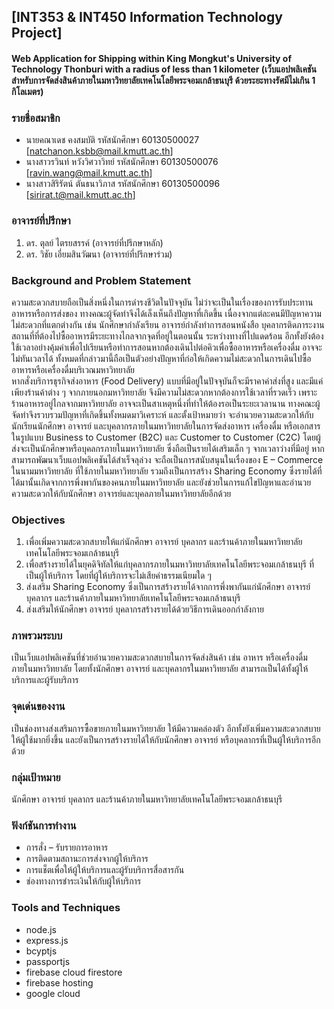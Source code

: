 ## [INT353 & INT450 Information Technology Project] 
#### Web Application for Shipping within King Mongkut's University of Technology Thonburi with a radius of less than 1 kilometer (เว็บแอปพลิเคชันสำหรับการจัดส่งสินค้าภายในมหาวิทยาลัยเทคโนโลยีพระจอมเกล้าธนบุรี ด้วยระยะทางรัศมีไม่เกิน 1 กิโลเมตร)

### รายชื่อสมาชิก
* นายคณาเดช  คงสมบัติ รหัสนักศึกษา 60130500027 [natchanon.ksbb@mail.kmutt.ac.th]
* นางสาวรวินท์  หวังวิศวาวิทย์ รหัสนักศึกษา 60130500076 [ravin.wang@mail.kmutt.ac.th]
* นางสาวสิริรัตน์  ตันธนาวิภาส รหัสนักศึกษา 60130500096 [sirirat.t@mail.kmutt.ac.th]

### อาจารย์ที่ปรึกษา
1.	ดร. ตุลย์ ไตรยสรรค์ (อาจารย์ที่ปรึกษาหลัก)
2.	ดร. วิชัย เอี่ยมสินวัฒนา (อาจารย์ที่ปรึกษาร่วม)

### Background and Problem Statement
ความสะดวกสบายถือเป็นสิ่งหนึ่งในการดำรงชีวิตในปัจจุบัน ไม่ว่าจะเป็นในเรื่องของการรับประทานอาหารหรือการส่งของ ทางคณะผู้จัดทำจึงได้เล็งเห็นถึงปัญหาที่เกิดขึ้น เนื่องจากแต่ละคนมีปัญหาความไม่สะดวกที่แตกต่างกัน เช่น นักศึกษากำลังเรียน อาจารย์กำลังทำการสอนหนังสือ บุคลากรติดภาระงาน สถานที่ที่ต้องไปซื้ออาหารมีระยะทางไกลจากจุดที่อยู่ในตอนนั้น ระหว่างทางที่ไปแดดร้อน อีกทั้งยังต้องใช้เวลาอย่างคุ้มค่าเพื่อไปเรียนหรือทำการสอนหากต้องเดินไปต่อคิวเพื่อซื้ออาหารหรือเครื่องดื่ม อาจจะไม่ทันเวลาได้ ทั้งหมดที่กล่าวมานี้ถือเป็นตัวอย่างปัญหาที่ก่อให้เกิดความไม่สะดวกในการเดินไปซื้ออาหารหรือเครื่องดื่มบริเวณมหาวิทยาลัย  
หากสั่งบริการธุรกิจส่งอาหาร (Food Delivery) แบบที่มีอยู่ในปัจจุบันก็จะมีราคาค่าส่งที่สูง และมีแค่เพียงร้านค้าต่าง ๆ จากภายนอกมหาวิทยาลัย จึงมีความไม่สะดวกหากต้องการใช้เวลาที่รวดเร็ว เพราะร้านอาหารอยู่ไกลจากมหาวิทยาลัย อาจจะเป็นสาเหตุหนึ่งที่ทำให้ต้องรอเป็นระยะเวลานาน 
ทางคณะผู้จัดทำจึงรวบรวมปัญหาที่เกิดขึ้นทั้งหมดมาวิเคราะห์ และตั้งเป้าหมายว่า จะอำนวยความสะดวกให้กับนักเรียนนักศึกษา อาจารย์ และบุคลากรภายในมหาวิทยาลัยในการจัดส่งอาหาร เครื่องดื่ม หรือเอกสาร ในรูปแบบ Business to Customer (B2C) และ Customer to Customer (C2C) โดยผู้ส่งจะเป็นนักศึกษาหรือบุคลกรภายในมหาวิทยาลัย ซึ่งถือเป็นรายได้เสริมเล็ก ๆ จากเวลาว่างที่มีอยู่
หากสามารถพัฒนาเว็บแอปพลิเคชันได้สำเร็จลุล่วง จะถือเป็นการสนับสนุนในเรื่องของ E – Commerce ในนามมหาวิทยาลัย ที่ใช้ภายในมหาวิทยาลัย รวมถึงเป็นการสร้าง Sharing Economy ซึ่งรายได้ที่ได้มานั้นเกิดจากการพึ่งพากันของคนภายในมหาวิทยาลัย และยังช่วยในการแก้ไขปัญหาและอำนวยความสะดวกให้กับนักศึกษา อาจารย์และบุคลภายในมหาวิทยาลัยอีกด้วย

### Objectives
1.	เพื่อเพิ่มความสะดวกสบายให้แก่นักศึกษา อาจารย์ บุคลากร และร้านค้าภายในมหาวิทยาลัยเทคโนโลยีพระจอมเกล้าธนบุรี
2.	เพื่อสร้างรายได้ในยุคดิจิทัลให้แก่บุคลากรภายในมหาวิทยาลัยเทคโนโลยีพระจอมเกล้าธนบุรี ที่เป็นผู้ให้บริการ โดยที่ผู้ให้บริการจะไม่เสียค่าธรรมเนียมใด ๆ
3.	ส่งเสริม Sharing Economy ซึ่งเป็นการสร้างรายได้จากการพึ่งพากันแก่นักศึกษา อาจารย์ บุคลากร และร้านค้าภายในมหาวิทยาลัยเทคโนโลยีพระจอมเกล้าธนบุรี
4.	ส่งเสริมให้นักศึกษา อาจารย์ บุคลากรสร้างรายได้ด้วยวิธีการเดินออกกำลังกาย

###	ภาพรวมระบบ 
เป็นเว็บแอปพลิเคชันที่ช่วยอำนวยความสะดวกสบายในการจัดส่งสินค้า เช่น อาหาร หรือเครื่องดื่มภายในมหาวิทยาลัย โดยทั้งนักศึกษา อาจารย์ และบุคลากรในมหาวิทยาลัย สามารถเป็นได้ทั้งผู้ให้บริการและผู้รับบริการ
### จุดเด่นของงาน 
เป็นช่องทางส่งเสริมการซื้อขายภายในมหาวิทยาลัย ให้มีความคล่องตัว อีกทั้งยังเพิ่มความสะดวกสบายให้ผู้ใช้มากยิ่งขึ้น และยังเป็นการสร้างรายได้ให้กับนักศึกษา อาจารย์ หรือบุคลากรที่เป็นผู้ให้บริการอีกด้วย
### กลุ่มเป้าหมาย
นักศึกษา อาจารย์ บุคลากร และร้านค้าภายในมหาวิทยาลัยเทคโนโลยีพระจอมเกล้าธนบุรี
### ฟังก์ชันการทำงาน
* การสั่ง – รับรายการอาหาร 
*	การติดตามสถานะการส่งจากผู้ให้บริการ
*	การแช็ตเพื่อให้ผู้ให้บริการและผู้รับบริการสื่อสารกัน
*	ช่องทางการชำระเงินให้กับผู้ให้บริการ

### Tools and Techniques
* node.js
* express.js
* bcyptjs
* passportjs
* firebase cloud firestore
* firebase hosting
* google cloud
